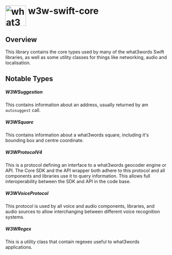 # <img valign='top' src="https://what3words.com/assets/images/w3w_square_red.png" width="64" height="64" alt="what3words">&nbsp;w3w-swift-core

Overview
--------

This library contains the core types used by many of the what3words Swift libraries, as well as some utility classes for things like networking, audio and localisation.

## Notable Types

##### W3WSuggestion

This contains information about an address, usually returned by am `autosuggest` call.

##### W3WSquare

This contains information about a what3words square, including it's bounding box and centre coordinate.

##### W3WProtocolV4

This is a protocol defining an interface to a what3words geocoder engine or API.  The Core SDK and the API wrapper both adhere to this protocol and all components and libraries use it to query information.  This allows full interoperability between the SDK and API in the code base.

##### W3WVoiceProtocol

This protocol is used by all voice and audio components, libraries, and audio sources to allow interchanging between different voice recognition systems.  

##### W3WRegex

This is a utility class that contain regexes useful to what3words applications.
